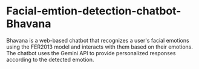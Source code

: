 # Facial-emtion-detection-chatbot-Bhavana
Bhavana is a web-based chatbot that recognizes a user's facial emotions using the FER2013 model and interacts with them based on their emotions. The chatbot uses the Gemini API to provide personalized responses according to the detected emotion. 
